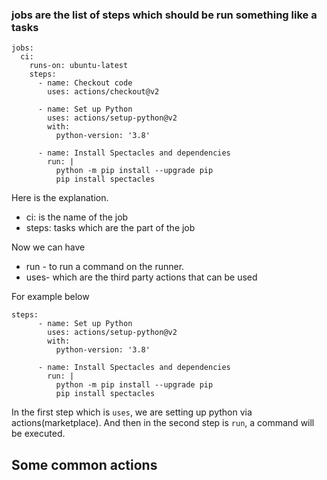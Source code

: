 ### jobs are the list of steps which should be run something like a tasks

```
jobs:
  ci:
    runs-on: ubuntu-latest
    steps:
      - name: Checkout code
        uses: actions/checkout@v2

      - name: Set up Python
        uses: actions/setup-python@v2
        with:
          python-version: '3.8'

      - name: Install Spectacles and dependencies
        run: |
          python -m pip install --upgrade pip
          pip install spectacles
```

Here is the explanation.
* ci: is the name of the job
* steps: tasks which are the part of the job

Now we can have 
* run - to run a command on the runner.
* uses- which are the third party actions that can be used

For example below
```
steps:
      - name: Set up Python
        uses: actions/setup-python@v2
        with:
          python-version: '3.8'

      - name: Install Spectacles and dependencies
        run: |
          python -m pip install --upgrade pip
          pip install spectacles
```
In the first step which is `uses`, we are setting up python via actions(marketplace).
And then in the second step is `run`, a command will be executed.



## Some common actions 

